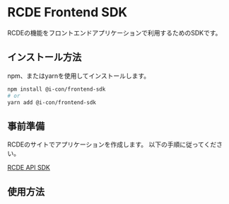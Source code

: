 # RCDE Frontend SDK

RCDEの機能をフロントエンドアプリケーションで利用するためのSDKです。

## インストール方法

npm、またはyarnを使用してインストールします。

```bash
npm install @i-con/frontend-sdk
# or 
yarn add @i-con/frontend-sdk
```

## 事前準備

RCDEのサイトでアプリケーションを作成します。
以下の手順に従ってください。

[RCDE API SDK](https://github.com/i-Construction/rcde-api-sdk?tab=readme-ov-file#%E4%BA%8B%E5%89%8D%E6%BA%96%E5%82%99)

## 使用方法

